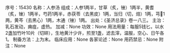 序号：15430
名称：人参汤
组成：人参1两半，甘草（炙，锉）1两半，黄耆（炙，锉）1两半，芍药1两半，赤茯苓（去黑皮）1两，当归（切，焙）1两，芎1两，黄芩（去黑心）1两，木通（锉）1两。
出处：《圣济总录》卷一八三。
主治：乳石发动，痈疽，虚热。
加减：None
功效：None
用法用量：每服5钱匕，以水2盏加竹叶10片（切碎），生地黄汁少许，煎至1盏，滤去滓，温服，空心、日午各1。
制备方法：上为末。
临床应用：None
各家论述：None
用药禁忌：None
附注：None
